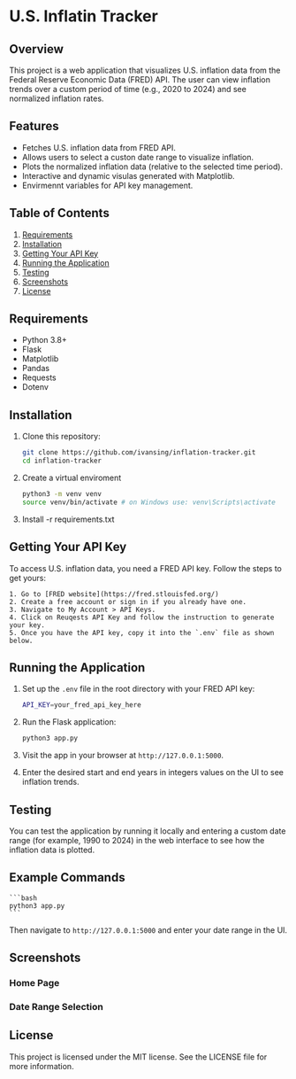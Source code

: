 # U.S. Inflatin Tracker

## Overview

This project is a web application that visualizes U.S. inflation data from the Federal Reserve Economic Data (FRED) API. The user can view inflation trends over a custom period of time (e.g., 2020 to 2024) and see normalized inflation rates.

## Features

- Fetches U.S. inflation data from FRED API.
- Allows users to select a custon date range to visualize inflation.
- Plots the normalized inflation data (relative to the selected time period).
- Interactive and dynamic visulas generated with Matplotlib.
- Envirmennt variables for API key management.

## Table of Contents

1. [Requirements](#requirements)
2. [Installation](#installation)
3. [Getting Your API Key](#getting-your-api-key)
3. [Running the Application](#running-the-application)
4. [Testing](#testing)
5. [Screenshots](#screenshots)
6. [License](#license)

## Requirements

- Python 3.8+
- Flask
- Matplotlib
- Pandas
- Requests
- Dotenv

## Installation

1. Clone this repository:

   ```bash
   git clone https://github.com/ivansing/inflation-tracker.git
   cd inflation-tracker
   ```
2. Create a virtual enviroment

   ```bash
   python3 -m venv venv
   source venv/bin/activate # on Windows use: venv\Scripts\activate
   ```
3. Install -r requirements.txt

## Getting Your API Key

To access U.S. inflation data, you need a FRED API key. Follow the steps to get yours:

    1. Go to [FRED website](https://fred.stlouisfed.org/)
    2. Create a free account or sign in if you already have one.
    3. Navigate to My Account > API Keys.
    4. Click on Reuqests API Key and follow the instruction to generate your key.
    5. Once you have the API key, copy it into the `.env` file as shown below.

## Running the Application


1. Set up the `.env` file in the root directory with your FRED API key:

    ```bash
    API_KEY=your_fred_api_key_here
    ```
2. Run the Flask application:

    ```bash
    python3 app.py
    ```
3. Visit the app in your browser at `http://127.0.0.1:5000`.
4. Enter the desired start and end years in integers values on the UI to see inflation trends.

## Testing

You can test the application by running it locally and entering a custom date range (for example, 1990 to 2024) in the web interface to see how the inflation data is plotted.

## Example Commands

    ```bash
    python3 app.py
    ```
Then navigate to `http://127.0.0.1:5000` and enter your date range in the UI.

## Screenshots

### Home Page



### Date Range Selection



## License

This project is licensed under the MIT license. See the LICENSE file for more information.


